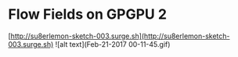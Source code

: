# Flow Fields on GPGPU 2
[http://su8erlemon-sketch-003.surge.sh](http://su8erlemon-sketch-003.surge.sh)
![alt text](Feb-21-2017 00-11-45.gif)